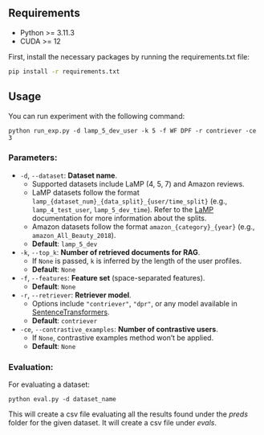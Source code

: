 <h2>Requirements</h2>

<ul>
  <li> Python >= 3.11.3</li>
  <li> CUDA >= 12</li>
</ul>

<p> First, install the necessary packages by running the requirements.txt file:

```bash
pip install -r requirements.txt
```

<h2>Usage</h2>

<p>You can run experiment with the following command:</p>

<pre><code>python run_exp.py -d lamp_5_dev_user -k 5 -f WF DPF -r contriever -ce 3
</code></pre>

<h3>Parameters:</h3>

<ul>
  <li><code>-d</code>, <code>--dataset</code>: <strong>Dataset name</strong>. 
    <ul>
      <li>Supported datasets include LaMP (4, 5, 7) and Amazon reviews.</li>
      <li>LaMP datasets follow the format <code>lamp_{dataset_num}_{data_split}_{user/time_split}</code> (e.g., <code>lamp_4_test_user</code>, <code>lamp_5_dev_time</code>). Refer to the <a href="https://lamp-benchmark.github.io/download" target="_blank"> LaMP </a> documentation for more information about the splits. </li>
      <li>Amazon datasets follow the format <code>amazon_{category}_{year}</code> (e.g., <code>amazon_All_Beauty_2018</code>).</li>
      <li><strong>Default</strong>: <code>lamp_5_dev</code></li>
    </ul>
  </li>

  <li><code>-k</code>, <code>--top_k</code>: <strong>Number of retrieved documents for RAG</strong>. 
    <ul>
      <li>If <code>None</code> is passed, <code>k</code> is inferred by the length of the user profiles.</li>
      <li><strong>Default</strong>: <code>None</code></li>
    </ul>
  </li>

  <li><code>-f</code>, <code>--features</code>: <strong>Feature set</strong> (space-separated features). 
    <ul>
      <li><strong>Default</strong>: <code>None</code></li>
    </ul>
  </li>

  <li><code>-r</code>, <code>--retriever</code>: <strong>Retriever model</strong>.
    <ul>
      <li>Options include <code>&quot;contriever&quot;</code>, <code>&quot;dpr&quot;</code>, or any model available in <a href="https://www.sbert.net/">SentenceTransformers</a>.</li>
      <li><strong>Default</strong>: <code>contriever</code></li>
    </ul>
  </li>

  <li><code>-ce</code>, <code>--contrastive_examples</code>: <strong>Number of contrastive users</strong>. 
    <ul>
      <li>If <code>None</code>, contrastive examples method won’t be applied.</li>
      <li><strong>Default</strong>: <code>None</code></li>
    </ul>
  </li>
</ul>

<h3>Evaluation:</h3>

<p>For evaluating a dataset:</p>

<pre><code>python eval.py -d dataset_name
</code></pre>
<p> This will create a csv file evaluating all the results found under the <em>preds</em> folder for the given dataset. It will create a csv file under <em>evals</em>. </p>

